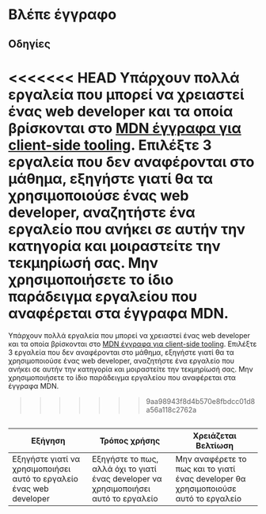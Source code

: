 # Βλέπε έγγραφο

## Οδηγίες

<<<<<<< HEAD
Υπάρχουν πολλά εργαλεία που μπορεί να χρειαστεί ένας web developer και τα οποία βρίσκονται στο [MDN έγγραφα για client-side tooling](https://developer.mozilla.org/en-US/docs/Learn/Tools_and_testing/Understanding_client-side_tools/Overview). Επιλέξτε 3 εργαλεία που δεν αναφέρονται στο μάθημα, εξηγήστε γιατί θα τα χρησιμοποιούσε ένας web developer, αναζητήστε ένα εργαλείο που ανήκει σε αυτήν την κατηγορία και μοιραστείτε την τεκμηρίωσή σας. Μην χρησιμοποιήσετε το ίδιο παράδειγμα εργαλείου που αναφέρεται στα έγγραφα MDN.
=======
Υπάρχουν πολλά εργαλεία που μπορεί να χρειαστεί ένας web developer και τα οποία βρίσκονται στο [MDN έγγραφα για client-side tooling](https://developer.mozilla.org/docs/Learn/Tools_and_testing/Understanding_client-side_tools/Overview). Επιλέξτε 3 εργαλεία που δεν αναφέρονται στο μάθημα, εξηγήστε γιατί θα τα χρησιμοποιούσε ένας web developer, αναζητήστε ένα εργαλείο που ανήκει σε αυτήν την κατηγορία και μοιραστείτε την τεκμηρίωσή σας. Μην χρησιμοποιήσετε το ίδιο παράδειγμα εργαλείου που αναφέρεται στα έγγραφα MDN.
>>>>>>> 9aa98943f8d4b570e8fbdcc01d8a56a118c2762a

## 

Εξήγηση | Τρόπος χρήσης | Χρειάζεται Βελτίωση
--- | --- | -- |
| Εξηγήστε γιατί να χρησιμοποιήσει αυτό το εργαλείο ένας web developer| Εξηγήστε το πως, αλλά όχι το γιατί ένας developer να χρησιμοποιήσει αυτό το εργαλείο| Μην αναφέρετε το πως και το γιατί ένας developer θα χρησιμοποιούσε αυτό το εργαλείο |
